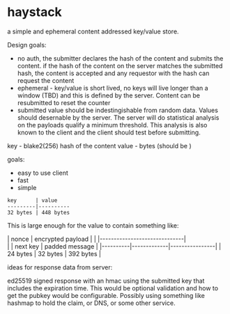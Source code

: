 # haystack

a simple and ephemeral content addressed key/value store.

Design goals:
- no auth, the submitter declares the hash of the content and submits the content. if the hash of the content on the server matches the submitted hash, the content is accepted and any requestor with the hash can request the content
- ephemeral - key/value is short lived, no keys will live longer than a window (TBD) and this is defined by the server. Content can be resubmitted to reset the counter
- submitted value should be indestingishable from random data. Values should desernable by the server. The server will do statistical analysis on the payloads qualify a minimum threshold. This analysis is also known to the client and the client should test before submitting.

key - blake2(256) hash of the content
value - bytes (should be )

goals:
- easy to use client
- fast
- simple

```
key      | value
---------|----------
32 bytes | 448 bytes
```

This is large enough for the value to contain something like:

|  nonce   |     encrypted payload        |
|          |------------------------------|  
|          | next key    | padded message |
|----------|-------------|----------------|
| 24 bytes | 32 bytes    | 392 bytes      |


ideas for response data from server:

ed25519 signed response with an hmac using the submitted key that includes the expiration time. This would be optional validation and how to get the pubkey would be configurable. Possibly using something like hashmap to hold the claim, or DNS, or some other service.
